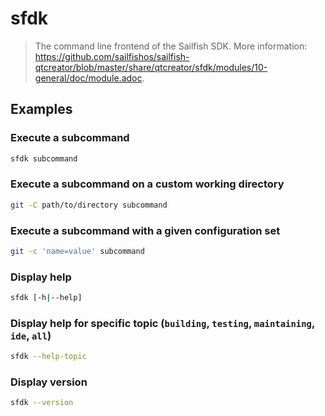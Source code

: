 # sfdk

> The command line frontend of the Sailfish SDK. More information: <https://github.com/sailfishos/sailfish-qtcreator/blob/master/share/qtcreator/sfdk/modules/10-general/doc/module.adoc>.

## Examples

### Execute a subcommand

```bash
sfdk subcommand
```

### Execute a subcommand on a custom working directory

```bash
git -C path/to/directory subcommand
```

### Execute a subcommand with a given configuration set

```bash
git -c 'name=value' subcommand
```

### Display help

```bash
sfdk [-h|--help]
```

### Display help for specific topic (`building`, `testing`, `maintaining`, `ide`, `all`)

```bash
sfdk --help-topic
```

### Display version

```bash
sfdk --version
```
